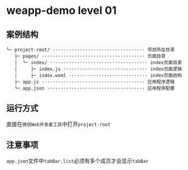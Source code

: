 # weapp-demo level 01

## 案例结构

```
└─ project-root/ ·································· 项目所在目录
   ├─ pages/ ······································ 页面目录
   │  └─ index/ ···································· index页面目录
   │     ├─ index.js ······························· index页面逻辑
   │     ├─ index.wxml ····························· index页面结构
   ├─ app.js ······································ 应用程序逻辑
   └─ app.json ···································· 应用程序配置
```

## 运行方式

直接在`微信Web开发者工具`中打开`project-root`

## 注意事项

`app.json`文件中`tabBar.list`必须有多个成员才会显示`tabBar`

## 